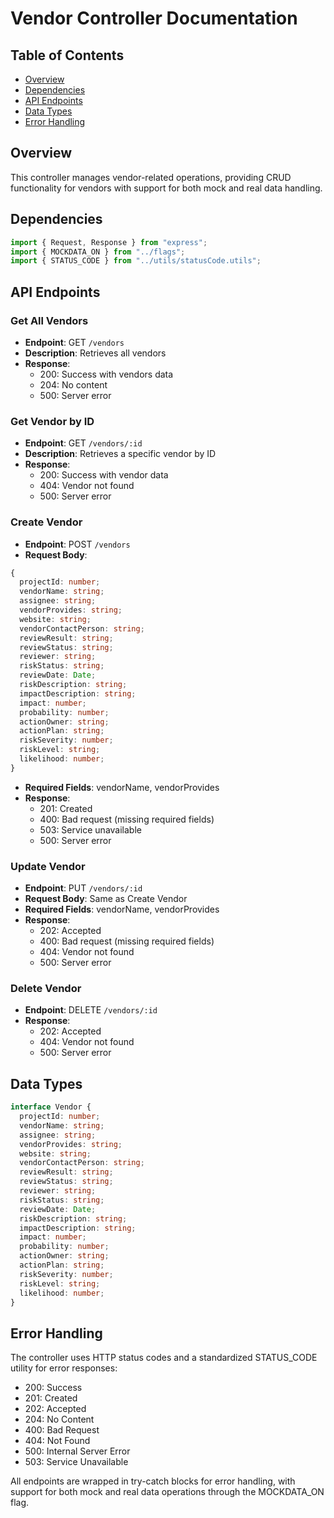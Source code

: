# Vendor Controller Documentation

## Table of Contents

- [Overview](#overview)
- [Dependencies](#dependencies)
- [API Endpoints](#api-endpoints)
- [Data Types](#data-types)
- [Error Handling](#error-handling)

## Overview

This controller manages vendor-related operations, providing CRUD functionality for vendors with support for both mock and real data handling.

## Dependencies

```typescript
import { Request, Response } from "express";
import { MOCKDATA_ON } from "../flags";
import { STATUS_CODE } from "../utils/statusCode.utils";
```

## API Endpoints

### Get All Vendors

- **Endpoint**: GET `/vendors`
- **Description**: Retrieves all vendors
- **Response**:
  - 200: Success with vendors data
  - 204: No content
  - 500: Server error

### Get Vendor by ID

- **Endpoint**: GET `/vendors/:id`
- **Description**: Retrieves a specific vendor by ID
- **Response**:
  - 200: Success with vendor data
  - 404: Vendor not found
  - 500: Server error

### Create Vendor

- **Endpoint**: POST `/vendors`
- **Request Body**:

```typescript
{
  projectId: number;
  vendorName: string;
  assignee: string;
  vendorProvides: string;
  website: string;
  vendorContactPerson: string;
  reviewResult: string;
  reviewStatus: string;
  reviewer: string;
  riskStatus: string;
  reviewDate: Date;
  riskDescription: string;
  impactDescription: string;
  impact: number;
  probability: number;
  actionOwner: string;
  actionPlan: string;
  riskSeverity: number;
  riskLevel: string;
  likelihood: number;
}
```

- **Required Fields**: vendorName, vendorProvides
- **Response**:
  - 201: Created
  - 400: Bad request (missing required fields)
  - 503: Service unavailable
  - 500: Server error

### Update Vendor

- **Endpoint**: PUT `/vendors/:id`
- **Request Body**: Same as Create Vendor
- **Required Fields**: vendorName, vendorProvides
- **Response**:
  - 202: Accepted
  - 400: Bad request (missing required fields)
  - 404: Vendor not found
  - 500: Server error

### Delete Vendor

- **Endpoint**: DELETE `/vendors/:id`
- **Response**:
  - 202: Accepted
  - 404: Vendor not found
  - 500: Server error

## Data Types

```typescript
interface Vendor {
  projectId: number;
  vendorName: string;
  assignee: string;
  vendorProvides: string;
  website: string;
  vendorContactPerson: string;
  reviewResult: string;
  reviewStatus: string;
  reviewer: string;
  riskStatus: string;
  reviewDate: Date;
  riskDescription: string;
  impactDescription: string;
  impact: number;
  probability: number;
  actionOwner: string;
  actionPlan: string;
  riskSeverity: number;
  riskLevel: string;
  likelihood: number;
}
```

## Error Handling

The controller uses HTTP status codes and a standardized STATUS_CODE utility for error responses:

- 200: Success
- 201: Created
- 202: Accepted
- 204: No Content
- 400: Bad Request
- 404: Not Found
- 500: Internal Server Error
- 503: Service Unavailable

All endpoints are wrapped in try-catch blocks for error handling, with support for both mock and real data operations through the MOCKDATA_ON flag.
